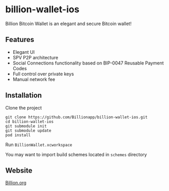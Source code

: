 billion-wallet-ios
==========

Billion Bitcoin Wallet is an elegant and secure Bitcoin wallet!

## Features

* Elegant UI
* SPV P2P architecture
* Social Connections functionality based on BIP-0047 Reusable Payment Codes
* Full control over private keys
* Manual network fee

## Installation

Clone the project

    git clone https://github.com/Billionapp/billion-wallet-ios.git
    cd billion-wallet-ios
    git submodule init
    git submodule update
    pod install

Run `BillionWallet.xcworkspace`

You may want to import build schemes located in `schemes` directory

## Website

[Billion.org](http://billion.org)
